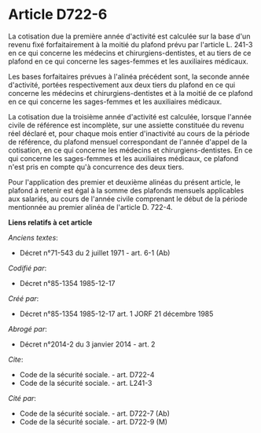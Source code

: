 # Article D722-6

La cotisation due la première année d'activité est calculée sur la base d'un revenu fixé forfaitairement à la moitié du
plafond prévu par l'article L. 241-3 en ce qui concerne les médecins et chirurgiens-dentistes, et au tiers de ce plafond en
ce qui concerne les sages-femmes et les auxiliaires médicaux. 

Les bases forfaitaires prévues à l'alinéa précédent sont, la seconde année d'activité, portées respectivement aux deux tiers
du plafond en ce qui concerne les médecins et chirurgiens-dentistes et à la moitié de ce plafond en ce qui concerne les
sages-femmes et les auxiliaires médicaux. 

La cotisation due la troisième année d'activité est calculée, lorsque l'année civile de référence est incomplète, sur une
assiette constituée du revenu réel déclaré et, pour chaque mois entier d'inactivité au cours de la période de référence, du
plafond mensuel correspondant de l'année d'appel de la cotisation, en ce qui concerne les médecins et chirurgiens-dentistes.
En ce qui concerne les sages-femmes et les auxiliaires médicaux, ce plafond n'est pris en compte qu'à concurrence des deux
tiers. 

Pour l'application des premier et deuxième alinéas du présent article, le plafond à retenir est égal à la somme des plafonds
mensuels applicables aux salariés, au cours de l'année civile comprenant le début de la période mentionnée au premier alinéa
de l'article D. 722-4.

**Liens relatifs à cet article**

_Anciens textes_:

  - Décret n°71-543 du 2 juillet 1971 - art. 6-1 (Ab)

_Codifié par_:

  - Décret n°85-1354 1985-12-17

_Créé par_:

  - Décret n°85-1354 1985-12-17 art. 1 JORF 21 décembre 1985

_Abrogé par_:

  - Décret n°2014-2 du 3 janvier 2014 - art. 2

_Cite_:

  - Code de la sécurité sociale. - art. D722-4
  - Code de la sécurité sociale. - art. L241-3

_Cité par_:

  - Code de la sécurité sociale. - art. D722-7 (Ab)
  - Code de la sécurité sociale. - art. D722-9 (M)
